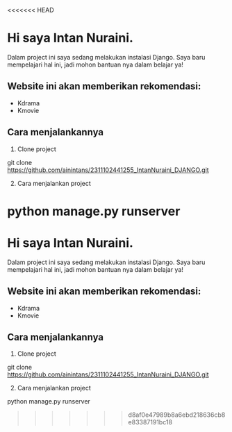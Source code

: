 <<<<<<< HEAD
# Hi saya Intan Nuraini.
Dalam project ini saya sedang melakukan instalasi Django. Saya baru mempelajari hal ini, jadi mohon bantuan nya dalam belajar ya! 
## Website ini akan memberikan rekomendasi:
- Kdrama
- Kmovie
## Cara menjalankannya
1. Clone project

git clone https://github.com/ainintans/2311102441255_IntanNuraini_DJANGO.git

2. Cara menjalankan project

python manage.py runserver
=======
# Hi saya Intan Nuraini.
Dalam project ini saya sedang melakukan instalasi Django. Saya baru mempelajari hal ini, jadi mohon bantuan nya dalam belajar ya! 
## Website ini akan memberikan rekomendasi:
- Kdrama
- Kmovie
## Cara menjalankannya
1. Clone project

git clone https://github.com/ainintans/2311102441255_IntanNuraini_DJANGO.git

2. Cara menjalankan project

python manage.py runserver
>>>>>>> d8af0e47989b8a6ebd218636cb8e83387191bc18
